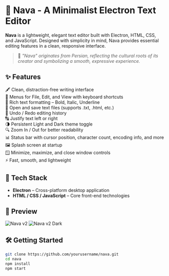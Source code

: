 # 📝 Nava - A Minimalist Electron Text Editor

**Nava** is a lightweight, elegant text editor built with Electron, HTML, CSS, and JavaScript. Designed with simplicity in mind, Nava provides essential editing features in a clean, responsive interface.

> 🐚 *"Nava" originates from Persian, reflecting the cultural roots of its creator and symbolizing a smooth, expressive experience.*

## ✨ Features

🖋️ Clean, distraction-free writing interface  
📁 Menus for File, Edit, and View with keyboard shortcuts  
📝 Rich text formatting – Bold, Italic, Underline  
📂 Open and save text files (supports .txt, .html, etc.)  
🔁 Undo / Redo editing history  
🔠 Justify text left or right  
🌗 Persistent Light and Dark theme toggle  
🔍 Zoom In / Out for better readability  
📊 Status bar with cursor position, character count, encoding info, and more  
🖼️ Splash screen at startup  
🪟 Minimize, maximize, and close window controls  
⚡ Fast, smooth, and lightweight

## 🚀 Tech Stack

* **Electron** – Cross-platform desktop application
* **HTML / CSS / JavaScript** – Core front-end technologies

## 📸 Preview

![Nava v2](https://github.com/user-attachments/assets/5abbde1a-a810-4faf-bdb7-b21f7af7d0b1)
![Nava v2 Dark](https://github.com/user-attachments/assets/58d51f65-aa66-4a8a-84e5-1ddf99cc2975)


## 🛠️ Getting Started

```bash
git clone https://github.com/yourusername/nava.git
cd nava
npm install
npm start
```
